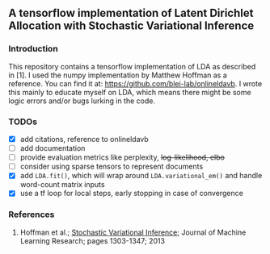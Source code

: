 ## A tensorflow implementation of Latent Dirichlet Allocation with Stochastic Variational Inference
### Introduction
This repository contains a tensorflow implementation of LDA as described in [1]. I used the numpy
implementation by Matthew Hoffman as a reference. You can find it at: https://github.com/blei-lab/onlineldavb.
I wrote this mainly to educate myself on LDA, which means there might be some logic errors and/or bugs lurking in the code.
### TODOs
- [x] add citations, reference to onlineldavb
- [ ] add documentation
- [ ] provide evaluation metrics like perplexity, ~~log-likelihood, elbo~~
- [ ] consider using sparse tensors to represent documents
- [x] add `LDA.fit()`, which will wrap around `LDA.variational_em()` and handle word-count matrix inputs
- [x] use a tf loop for local steps, early stopping in case of convergence
### References
1. Hoffman et al.; [Stochastic Variational Inference](http://jmlr.org/papers/v14/hoffman13a.html); Journal of Machine Learning Research; pages 1303-1347; 2013
